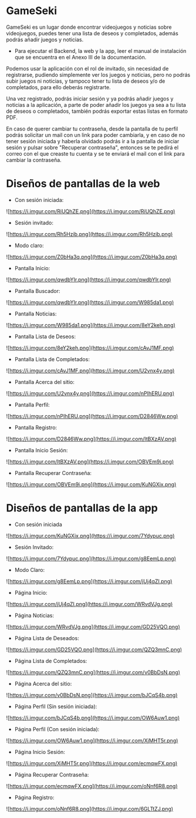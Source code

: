 # GameSeki
GameSeki es un lugar donde encontrar videojuegos y noticias sobre videojuegos, puedes tener una lista de deseos y completados, además podrás añadir juegos y noticias.

- Para ejecutar el Backend, la web y la app, leer el manual de instalación que se encuentra en el Anexo III de la documentación.

Podemos usar la aplicación con el rol de invitado, sin necesidad de registrarse, pudiendo simplemente ver los juegos y noticias, pero no podrás subir juegos ni noticias, y tampoco tener tu lista de deseos y/o de completados, para ello deberás registrarte.

Una vez registrado, podrás iniciar sesión y ya podrás añadir juegos y noticias a la aplicación, a parte de poder añadir los juegos ya sea a tu lista de deseos o completados, también podrás exportar estas listas en formato PDF.

En caso de querer cambiar tu contraseña, desde la pantalla de tu perfil podrás solicitar un mail con un link para poder cambiarla, y en caso de no tener sesión iniciada y haberla olvidado podrás ir a la pantalla de iniciar sesión y pulsar sobre "Recuperar contraseña", entonces se te pedirá el correo con el que creaste tu cuenta y se te enviará el mail con el link para cambiar la contraseña.

# Diseños de pantallas de la web
- Con sesión iniciada:
  
![https://i.imgur.com/RiUQhZE.png](https://i.imgur.com/RiUQhZE.png)

- Sesión invitado:

![https://i.imgur.com/Rh5Hzib.png](https://i.imgur.com/Rh5Hzib.png)

- Modo claro:

![https://i.imgur.com/Z0bHa3q.png](https://i.imgur.com/Z0bHa3q.png)

- Pantalla Inicio:

![https://i.imgur.com/qwdbYIr.png](https://i.imgur.com/qwdbYIr.png)

- Pantalla Buscador:

![https://i.imgur.com/qwdbYIr.png](https://i.imgur.com/W985da1.png)

- Pantalla Noticias:

![https://i.imgur.com/W985da1.png](https://i.imgur.com/8eY2keh.png)

- Pantalla Lista de Deseos:

![https://i.imgur.com/8eY2keh.png](https://i.imgur.com/cAvJ1MF.png)

- Pantalla Lista de Completados:

![https://i.imgur.com/cAvJ1MF.png](https://i.imgur.com/U2vnx4y.png)

- Pantalla Acerca del sitio:

![https://i.imgur.com/U2vnx4y.png](https://i.imgur.com/nPIhERU.png)

- Pantalla Perfil:

![https://i.imgur.com/nPIhERU.png](https://i.imgur.com/D2846Ww.png)

- Pantalla Registro:

![https://i.imgur.com/D2846Ww.png](https://i.imgur.com/ItBXzAV.png)

- Pantalla Inicio Sesión:

![https://i.imgur.com/ItBXzAV.png](https://i.imgur.com/OBVEm9i.png)

- Pantalla Recuperar Contraseña:

![https://i.imgur.com/OBVEm9i.png](https://i.imgur.com/KuNGXix.png)

# Diseños de pantallas de la app
- Con sesión iniciada

![https://i.imgur.com/KuNGXix.png](https://i.imgur.com/7Ydypuc.png)

- Sesión Invitado:

![https://i.imgur.com/7Ydypuc.png](https://i.imgur.com/g8EemLp.png)

- Modo Claro:

![https://i.imgur.com/g8EemLp.png](https://i.imgur.com/jUj4qZI.png)

- Página Inicio:

![https://i.imgur.com/jUj4qZI.png](https://i.imgur.com/WRvdVJg.png)

- Página Noticias:

![https://i.imgur.com/WRvdVJg.png](https://i.imgur.com/GD25VQO.png)

- Página Lista de Deseados:

![https://i.imgur.com/GD25VQO.png](https://i.imgur.com/QZQ3mnC.png)

- Página Lista de Completados:

![https://i.imgur.com/QZQ3mnC.png](https://i.imgur.com/v0BbDsN.png)

- Página Acerca del sitio:

![https://i.imgur.com/v0BbDsN.png](https://i.imgur.com/bJCqS4b.png)

- Página Perfil (Sin sesión iniciada):

![https://i.imgur.com/bJCqS4b.png](https://i.imgur.com/OW6Auw1.png)

- Página Perfil (Con sesión iniciada):

![https://i.imgur.com/OW6Auw1.png](https://i.imgur.com/XjMHT5r.png)

- Página Inicio Sesión:

![https://i.imgur.com/XjMHT5r.png](https://i.imgur.com/ecmqwFX.png)

- Página Recuperar Contraseña:

![https://i.imgur.com/ecmqwFX.png](https://i.imgur.com/oNnf6R8.png)

- Página Registro:

![https://i.imgur.com/oNnf6R8.png](https://i.imgur.com/6GLTtZJ.png)
